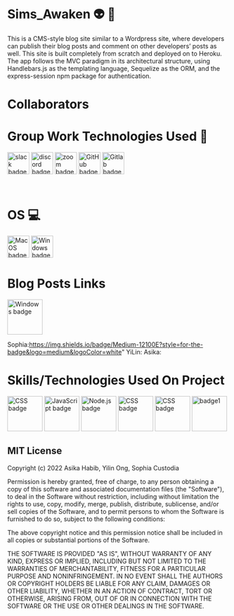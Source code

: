 # Sims_Awaken 👽 👾

This is a CMS-style blog site similar to a Wordpress site, where developers can publish their blog posts and comment on other developers’ posts as well. This site is built completely from scratch and deployed on to Heroku. The app follows the MVC paradigm in its architectural structure, using Handlebars.js as the templating language, Sequelize as the ORM, and the express-session npm package for authentication.
<br>

# Collaborators


# Group Work Technologies Used 🤝 

<p float="center">
<img width="50" alt ="slack badge" src ="https://img.shields.io/badge/Slack-4A154B?style=for-the-badge&logo=slack&logoColor=white"/>
<img width="50" alt ="discord badge" src ="https://img.shields.io/badge/Discord-7289DA?style=for-the-badge&logo=discord&logoColor=white"/>
<img width="50" alt ="zoom badge" src ="https://img.shields.io/badge/Zoom-2D8CFF?style=for-the-badge&logo=zoom&logoColor=white"/>
<img width="50" alt ="GitHub badge" src ="https://img.shields.io/badge/GitHub-100000?style=for-the-badge&logo=github&logoColor=white"/>
<img width="50" alt ="Gitlab badge" src ="https://img.shields.io/badge/GitLab-330F63?style=for-the-badge&logo=gitlab&logoColor=white"/>
 </p>

<br>

# OS 💻

<p float="center">
<img width="50" alt ="MacOS badge" src ="https://img.shields.io/badge/mac%20os-000000?style=for-the-badge&logo=apple&logoColor=white"/>
<img width="50" alt ="Windows badge" src ="https://img.shields.io/badge/Windows-0078D6?style=for-the-badge&logo=windows&logoColor=white"/>
</p>

# Blog Posts Links 
 
 <img width="80" alt ="Windows badge" src ="https://img.shields.io/badge/Medium-12100E?style=for-the-badge&logo=medium&logoColor=white"/>

Sophia:https://img.shields.io/badge/Medium-12100E?style=for-the-badge&logo=medium&logoColor=white"
YiLin:
Asika:


# Skills/Technologies Used On Project
<p float="center">
<img width="80" alt ="CSS badge" src = "https://img.shields.io/badge/CSS-239120?&style=for-the-badge&logo=css3&logoColor=white"/>
<img width="80" alt ="JavaScript badge" src = "https://img.shields.io/badge/JavaScript-F7DF1E?style=for-the-badge&logo=javascript&logoColor=black"/>
<img width="80" alt ="Node.js badge" src = "https://img.shields.io/badge/Node.js-43853D?style=for-the-badge&logo=node.js&logoColor=white"/>
<img width="80" alt ="CSS badge" src = "https://img.shields.io/badge/Express.js-404D59?style=for-the-badge"/>
<img width="80" alt ="CSS badge" src = 
</p>



<img width="80" alt="badge1" src="https://img.shields.io/badge/License-MIT-lightgrey">
<h2>MIT License </h2>

Copyright (c) 2022 Asika Habib, Yilin Ong, Sophia Custodia

Permission is hereby granted, free of charge, to any person obtaining a copy
of this software and associated documentation files (the "Software"), to deal
in the Software without restriction, including without limitation the rights
to use, copy, modify, merge, publish, distribute, sublicense, and/or sell
copies of the Software, and to permit persons to whom the Software is
furnished to do so, subject to the following conditions:

The above copyright notice and this permission notice shall be included in all
copies or substantial portions of the Software.

THE SOFTWARE IS PROVIDED "AS IS", WITHOUT WARRANTY OF ANY KIND, EXPRESS OR
IMPLIED, INCLUDING BUT NOT LIMITED TO THE WARRANTIES OF MERCHANTABILITY,
FITNESS FOR A PARTICULAR PURPOSE AND NONINFRINGEMENT. IN NO EVENT SHALL THE
AUTHORS OR COPYRIGHT HOLDERS BE LIABLE FOR ANY CLAIM, DAMAGES OR OTHER
LIABILITY, WHETHER IN AN ACTION OF CONTRACT, TORT OR OTHERWISE, ARISING FROM,
OUT OF OR IN CONNECTION WITH THE SOFTWARE OR THE USE OR OTHER DEALINGS IN THE
SOFTWARE.

